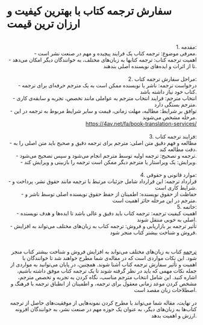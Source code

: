 # سفارش ترجمه کتاب با بهترین کیفیت و ارزان ترین قیمت
<div class="MessageItem_wrapper__byAgt MessageItem_bot__stZuo">
<div class="MessageItem_content__R23eg MessageItem_flexColumn__NLxR_">
<div class="MessageItem_msg__C8oWx" style="text-align: right;"><br />1. مقدمه:<br />- معرفی موضوع: ترجمه کتاب یک فرایند پیچیده و مهم در صنعت نشر است.<br />- اهمیت ترجمه کتاب: ترجمه کتابها به زبان&zwnj;های مختلف، به خوانندگان دیگر امکان می&zwnj;دهد تا از اثرات و ایده&zwnj;های نویسنده اصلی بندهند. <br /><br />2. مراحل سفارش ترجمه کتاب:<br />- درخواست ترجمه: ناشر یا نویسنده ممکن است به یک مترجم حرفه&zwnj;ای برای ترجمه کتاب خود نیاز داشته باشد.<br />- انتخاب مترجم: فرایند انتخاب مترجم به عواملی مانند تخصص، تجربه و سابقه&zwnj;ی کاری مترجم بستگی دارد.<br />- توافق بر شرایط: مطالبه، مهلت زمانی، قیمت و سایر شرایط مربوط به ترجمه در این مرحله مشخص می&zwnj;شوند.</div>
<div class="MessageItem_msg__C8oWx" style="text-align: right;"><a href="https://4av.net/fa/book-translation-services/">https://4av.net/fa/book-translation-services/</a></div>
<div class="MessageItem_msg__C8oWx" style="text-align: right;"><img src="https://upload.wikimedia.org/wikipedia/commons/thumb/1/1d/P_literature.svg/533px-P_literature.svg.png" alt="" /><br /><br /></div>
<div class="MessageItem_msg__C8oWx" style="text-align: right;">3. فرایند ترجمه کتاب:<br />- مطالعه و فهم دقیق متن اصلی: مترجم برای ترجمه دقیق و صحیح باید متن اصلی را به دقت مطالعه کند.<br />- ترجمه و تصحیح: ترجمه اولیه توسط مترجم انجام می&zwnj;شود و سپس تصحیح می&zwnj;شود.<br />- ویرایش: یک ویراستار یا مترجم دیگر ممکن است ترجمه را بازبینی و ویرایش کند.<br /><br />4. موارد قانونی و حقوقی:<br />- قرارداد ترجمه: این قرارداد شامل جزئیات مرتبط با ترجمه مانند حقوق نشر، پرداخت و شرایط کاری است.<br />- حفاظت از حقوق نویسنده: اطمینان از حفظ حقوق نویسنده اصلی توسط ناشر و مترجم در این مرحله حائز اهمیت است.<br /><a href="https://4av.net/fa/catalog-translation-services/"><img src="https://upload.wikimedia.org/wikipedia/commons/thumb/3/30/Ekushey_Book_Fair_2020_08.jpg/512px-Ekushey_Book_Fair_2020_08.jpg" alt="" /></a><br />5. خاتمه:<br />- اهمیت کیفیت ترجمه: ترجمه کتاب باید دقیق و عالی باشد تا ایده&zwnj;ها و هدف نویسنده اصلی به خوبی منتقل شوند.<br />- تأثیر ترجمه بر بازاریابی و فروش: ترجمه کتاب به زبان&zwnj;های مختلف می&zwnj;تواند به افزایش فروش و شناخت بیشتر کتاب منجر شود.<br /><br /></div>
</div>
</div>
<div class="MessageItem_wrapper__byAgt MessageItem_bot__stZuo">
<div class="MessageItem_content__R23eg MessageItem_flexColumn__NLxR_">
<div class="MessageItem_msg__C8oWx" style="text-align: right;">&nbsp;</div>
<div class="MessageItem_msg__C8oWx" style="text-align: right;"><a href="https://fa.wikipedia.org/wiki/%D8%AA%D8%B1%D8%AC%D9%85%D9%87">ترجمه</a> کتاب به زبان&zwnj;های مختلف می&zwnj;تواند به افزایش فروش و شناخت بیشتر کتاب منجر شود. این نکات مواردی است که در مقاله&zwnj;ی شما مطرح خواهند شد تا خوانندگان با اهمیت و تأثیر سفارش ترجمه کتاب آشنا شوند. همچنین، در پایان می&zwnj;توانید به مواردی از جمله نکات مهمی که باید در نظر گرفته شوند تا یک ترجمه کتاب موفق داشته باشیم، اشاره کنید. این شامل انتخاب مترجم مناسب، نگاه کردن به تجربه و تخصص مترجم، مشخص کردن موعد زمانی معقول برای ترجمه، و اطمینان از انطباق ترجمه با فرهنگ و اصطلاحات زبان مقصد است.<br /><br />در نهایت، مقاله شما می&zwnj;تواند با مطرح کردن نمونه&zwnj;هایی از موفقیت&zwnj;های حاصل از ترجمه کتاب&zwnj;ها به زبان&zwnj;های دیگر، به عنوان یک حوزه مهم در صنعت نشر، به خوانندگان افزونه ارزش و اهمیت بدهد.</div>
</div>
</div>

